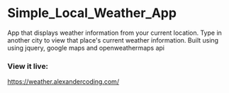 # Simple_Local_Weather_App
App that displays weather information from your current location. Type in another city to view that place's current weather information.
Built using using jquery, google maps and openweathermaps api

### View it live:
https://weather.alexandercoding.com/
